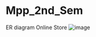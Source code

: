 # Mpp_2nd_Sem
ER diagram Online Store
![image](https://github.com/EgorVolovetski/Mpp_2nd_Sem/assets/160117036/4883c628-3f25-4cdc-9967-fd04b9a092a0)
